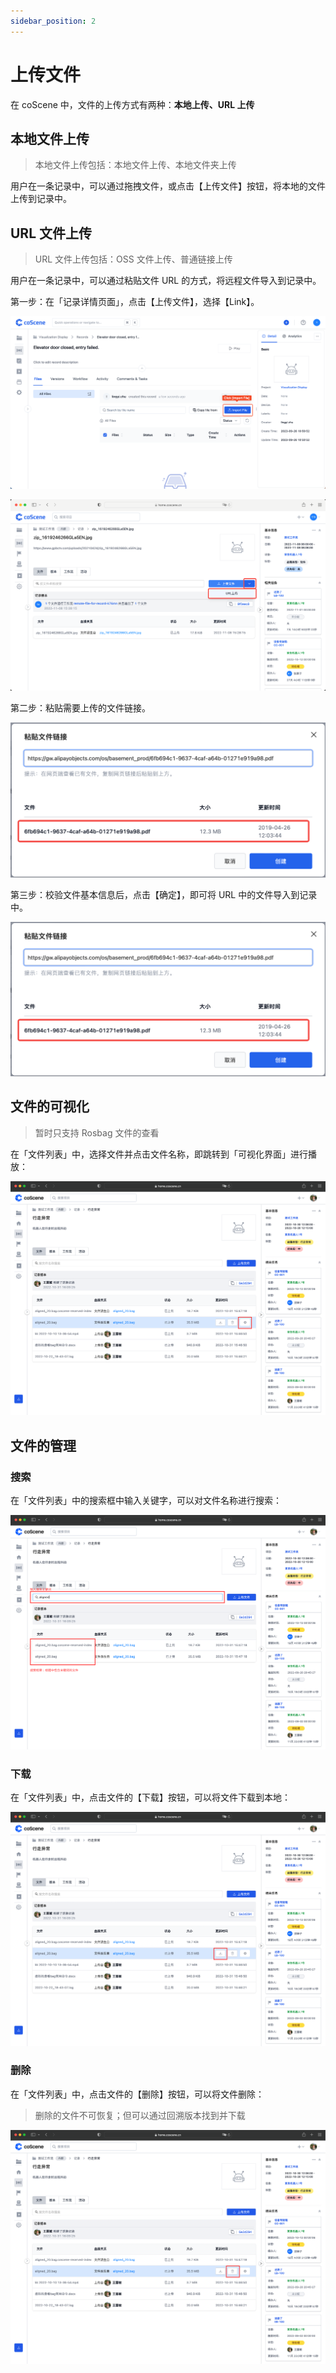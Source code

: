 ```yaml
---
sidebar_position: 2
---
```


# 上传文件

在 coScene 中，文件的上传方式有两种：**本地上传、URL 上传**

## 本地文件上传

> 本地文件上传包括：本地文件上传、本地文件夹上传

用户在一条记录中，可以通过拖拽文件，或点击【上传文件】按钮，将本地的文件上传到记录中。

## URL 文件上传

> URL 文件上传包括：OSS 文件上传、普通链接上传

用户在一条记录中，可以通过粘贴文件 URL 的方式，将远程文件导入到记录中。

第一步：在「记录详情页面」，点击【上传文件】，选择【Link】。

![record-upload](./img/record-upload.png)

![upload-file-by-url-1](./img/upload-file-by-url-1.png)

第二步：粘贴需要上传的文件链接。

![upload-file-by-url-2](./img/upload-file-by-url-3.png)

第三步：校验文件基本信息后，点击【确定】，即可将 URL 中的文件导入到记录中。

![upload-file-by-url-3](./img/upload-file-by-url-3.png)

## 文件的可视化

> 暂时只支持 Rosbag 文件的查看

在「文件列表」中，选择文件并点击文件名称，即跳转到「可视化界面」进行播放：

![file-1](./img/file-1.png)

## 文件的管理

### 搜索

在「文件列表」中的搜索框中输入关键字，可以对文件名称进行搜索：

![file-2](./img/file-2.png)

### 下载

在「文件列表」中，点击文件的【下载】按钮，可以将文件下载到本地：

![file-3](./img/file-3.png)

### 删除

在「文件列表」中，点击文件的【删除】按钮，可以将文件删除：

> 删除的文件不可恢复；但可以通过回溯版本找到并下载

![file-4](./img/file-4.png)
